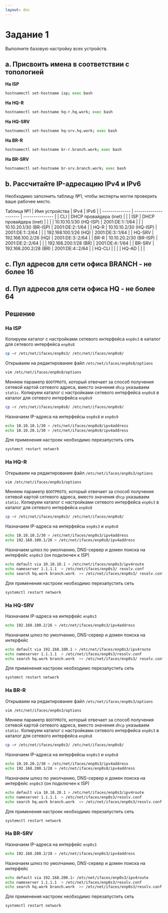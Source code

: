 ```yaml
---
layout: doc
---
```


# Задание 1
Выполните базовую настройку всех устройств.

## a. Присвоить имена в соответствии с топологией

**На ISP**
```bash
hostnamectl set-hostname isp; exec bash
```

**На HQ-R**
```bash
hostnamectl set-hostname hq-r.hq.work; exec bash
```
**На HQ-SRV**
```bash
hostnamectl set-hostname hq-srv.hq.work; exec bash
```
**На BR-R**
```bash
hostnamectl set-hostname br-r.branch.work; exec bash
```

**На BR-SRV**
```bash
hostnamectl set-hostname br-srv.branch.work; exec bash
```

## b. Рассчитайте  IP-адресацию  IPv4  и  IPv6
Необходимо  заполнить  таблицу  №1,  чтобы эксперты могли проверить ваше рабочее место.

Таблица №1
| Имя устройства | IPv4                   | IPv6            |
| -------------- | ---------------------  | --------------- |
| CLI            | DHCP провайдера (inet) |                 |
| ISP            | DHCP провайдера (inet) |                 |
|                | 10.10.10.1/30 (HQ-ISP) | 2001:DE:1::1/64 |
|                | 10.10.20.1/30 (BR-ISP) | 2001:DE:2::1/64 |
| HQ-R           | 10.10.10.2/30 (HQ-ISP) | 2001:DE:1::2/64 |
|                | 192.168.100.1/26 (HQ)  | 2001:DE:3::1/64 |
| HQ-SRV         | 192.168.100.2/26 (HQ)  | 2001:DE:3::2/64 |
| BR-R           | 10.10.20.2/30 (BR-ISP) | 2001:DE:2::2/64 |
|                | 192.168.200.1/28 (BR)  | 2001:DE:4::1/64 |
| BR-SRV         | 192.168.200.2/28 (BR)  | 2001:DE:4::2/64 |
| HQ-CLI         |                        |                 |
| HQ-AD          |                        |                 |

## c. Пул адресов для сети офиса BRANCH - не более 16

## d. Пул адресов для сети офиса HQ - не более 64

## Решение

### На ISP
Копируем каталог с настройками сетевого интерфейса `enp0s3` в каталог для сетевого интерфейса `enp0s8`
```bash
cp –r /etc/net/ifaces/enp0s3/ /etc/net/ifaces/enp0s8/
```

Открываем на редактирование файл `/etc/net/ifaces/enp0s8/options`
```bash
vim /etc/net/ifaces/enp0s8/options
```

Меняем параметр `BOOTPROTO`, который отвечает за способ получения сетевой картой сетевого адреса, вместо значения `dhcp` указываем `static`. Копируем каталог с настройками сетевого интерфейса `enp0s8` в каталог для сетевого интерфейса `enp0s9`
```bash
cp –r /etc/net/ifaces/enp0s8/ /etc/net/ifaces/enp0s9/
```

Назначаем IP-адреса на интерфейсы `enp0s8` и `enp0s9`
```bash
echo 10.10.10.1/30 > /etc/net/ifaces/enp0s8/ipv4address
echo 10.10.20.1/30 > /etc/net/ifaces/enp0s9/ipv4address
```

Для применения настроек необходимо перезапустить сеть
```bash
systemct restart network
```

### На HQ-R
Открываем на редактирование файл `/etc/net/ifaces/enp0s3/options`
```bash
vim /etc/net/ifaces/enp0s3/options
```

Меняем параметр `BOOTPROTO`, который отвечает за способ получения сетевой картой сетевого адреса, вместо значения `dhcp` указываем `static`. Копируем каталог с настройками сетевого интерфейса `enp0s3` в каталог для сетевого интерфейса `enp0s8`
```bash
cp –r /etc/net/ifaces/enp0s3/ /etc/net/ifaces/enp0s8/
```

Назначаем IP-адреса на интерфейсы `enp0s3` и `enp0s8`
```bash
echo 10.10.10.2/30 > /etc/net/ifaces/enp0s3/ipv4address
echo 192.168.100.1/26 > /etc/net/ifaces/enp0s8/ipv4address
```

Назначаем шлюз по умолчанию, DNS-сервер и домен поиска на интерфейс `enp0s3` (он подключен к ISP)
```bash
echo default via 10.10.10.1 > /etc/net/ifaces/enp0s3/ipv4route
echo nameserver 1.1.1.1  > /etc/net/ifaces/enp0s3/ resolv.conf
echo search hq.work branch.work  >> /etc/net/ifaces/enp0s3/ resolv.conf
```

Для применения настроек необходимо перезапустить сеть
```bash
systemctl restart network
```

### На HQ-SRV
Назначаем IP-адреса на интерфейс `enp0s3`
```bash
echo 192.168.100.2/26 > /etc/net/ifaces/enp0s3/ipv4address
```

Назначаем шлюз по умолчанию, DNS-сервер и домен поиска на интерфейс
```bash
echo default via 192.168.100.1 > /etc/net/ifaces/enp0s3/ipv4route
echo nameserver 1.1.1.1  > /etc/net/ifaces/enp0s3/resolv.conf
echo search hq.work branch.work  >> /etc/net/ifaces/enp0s3/ resolv.conf
```

Для применения настроек необходимо перезапустить сеть
```bash
systemct restart network
```

### На BR-R
Открываем на редактирование файл `/etc/net/ifaces/enp0s3/options`
```bash
vim /etc/net/ifaces/enp0s3/options
```

Меняем параметр `BOOTPROTO`, который отвечает за способ получения сетевой картой сетевого адреса, вместо значения `dhcp` указываем `static`. Копируем каталог с настройками сетевого интерфейса `enp0s3` в каталог для сетевого интерфейса `enp0s8`
```bash
cp –r /etc/net/ifaces/enp0s3/ /etc/net/ifaces/enp0s8/
```

Назначаем IP-адреса на интерфейсы `enp0s3` и `enp0s8`
```bash
echo 10.10.20.2/30 > /etc/net/ifaces/enp0s3/ipv4address
echo 192.168.200.1/28 > /etc/net/ifaces/enp0s8/ipv4address
```

Назначаем шлюз по умолчанию, DNS-сервер и домен поиска на интерфейс `enp0s3` (он подключен к ISP)
```bash
echo default via 10.10.20.1 > /etc/net/ifaces/enp0s3/ipv4route
echo nameserver 1.1.1.1  > /etc/net/ifaces/enp0s3/resolv.conf
echo search hq.work branch.work  >> /etc/net/ifaces/enp0s3/resolv.conf
```

Для применения настроек необходимо перезапустить сеть
```bash
systemctl restart network
```

### На BR-SRV
Назначаем IP-адреса на интерфейс `enp0s3`
```bash
echo 192.168.200.2/28 > /etc/net/ifaces/enp0s3/ipv4address
```

Назначаем шлюз по умолчанию, DNS-сервер и домен поиска на интерфейс 

```bash
echo default via 192.168.200.1> /etc/net/ifaces/enp0s3/ipv4route
echo nameserver 1.1.1.1  > /etc/net/ifaces/enp0s3/resolv.conf
echo search hq.work branch.work  >> /etc/net/ifaces/enp0s3/resolv.conf
```

Для применения настроек необходимо перезапустить сеть
```bash
systemctl restart network
```
